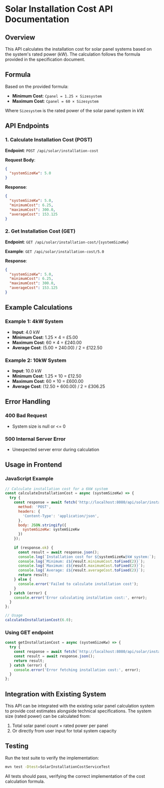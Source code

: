 # Solar Installation Cost API Documentation

## Overview
This API calculates the installation cost for solar panel systems based on the system's rated power (kW). The calculation follows the formula provided in the specification document.

## Formula
Based on the provided formula:
- **Minimum Cost**: `Cpanel = 1.25 × Sizesystem`
- **Maximum Cost**: `Cpanel = 60 × Sizesystem`

Where `Sizesystem` is the rated power of the solar panel system in kW.

## API Endpoints

### 1. Calculate Installation Cost (POST)
**Endpoint**: `POST /api/solar/installation-cost`

**Request Body**:
```json
{
  "systemSizeKw": 5.0
}
```

**Response**:
```json
{
  "systemSizeKw": 5.0,
  "minimumCost": 6.25,
  "maximumCost": 300.0,
  "averageCost": 153.125
}
```

### 2. Get Installation Cost (GET)
**Endpoint**: `GET /api/solar/installation-cost/{systemSizeKw}`

**Example**: `GET /api/solar/installation-cost/5.0`

**Response**:
```json
{
  "systemSizeKw": 5.0,
  "minimumCost": 6.25,
  "maximumCost": 300.0,
  "averageCost": 153.125
}
```

## Example Calculations

### Example 1: 4kW System
- **Input**: 4.0 kW
- **Minimum Cost**: 1.25 × 4 = £5.00
- **Maximum Cost**: 60 × 4 = £240.00
- **Average Cost**: (5.00 + 240.00) / 2 = £122.50

### Example 2: 10kW System
- **Input**: 10.0 kW
- **Minimum Cost**: 1.25 × 10 = £12.50
- **Maximum Cost**: 60 × 10 = £600.00
- **Average Cost**: (12.50 + 600.00) / 2 = £306.25

## Error Handling

### 400 Bad Request
- System size is null or <= 0

### 500 Internal Server Error
- Unexpected server error during calculation

## Usage in Frontend

### JavaScript Example
```javascript
// Calculate installation cost for a 6kW system
const calculateInstallationCost = async (systemSizeKw) => {
  try {
    const response = await fetch('http://localhost:8080/api/solar/installation-cost', {
      method: 'POST',
      headers: {
        'Content-Type': 'application/json',
      },
      body: JSON.stringify({
        systemSizeKw: systemSizeKw
      })
    });
    
    if (response.ok) {
      const result = await response.json();
      console.log(`Installation cost for ${systemSizeKw}kW system:`);
      console.log(`Minimum: £${result.minimumCost.toFixed(2)}`);
      console.log(`Maximum: £${result.maximumCost.toFixed(2)}`);
      console.log(`Average: £${result.averageCost.toFixed(2)}`);
      return result;
    } else {
      console.error('Failed to calculate installation cost');
    }
  } catch (error) {
    console.error('Error calculating installation cost:', error);
  }
};

// Usage
calculateInstallationCost(6.0);
```

### Using GET endpoint
```javascript
const getInstallationCost = async (systemSizeKw) => {
  try {
    const response = await fetch(`http://localhost:8080/api/solar/installation-cost/${systemSizeKw}`);
    const result = await response.json();
    return result;
  } catch (error) {
    console.error('Error fetching installation cost:', error);
  }
};
```

## Integration with Existing System

This API can be integrated with the existing solar panel calculation system to provide cost estimates alongside technical specifications. The system size (rated power) can be calculated from:

1. Total solar panel count × rated power per panel
2. Or directly from user input for total system capacity

## Testing

Run the test suite to verify the implementation:
```bash
mvn test -Dtest=SolarInstallationCostServiceTest
```

All tests should pass, verifying the correct implementation of the cost calculation formula. 